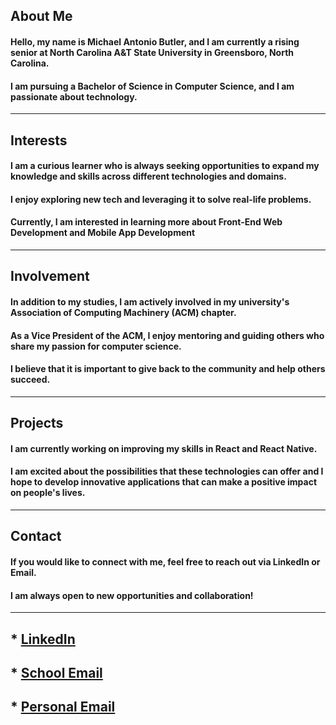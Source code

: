 ## About Me

#### Hello, my name is Michael Antonio Butler, and I am currently a rising senior at North Carolina A&T State University in Greensboro, North Carolina.
#### I am pursuing a Bachelor of Science in Computer Science, and I am passionate about technology.

----
## Interests

#### I am a curious learner who is always seeking opportunities to expand my knowledge and skills across different technologies and domains. 
#### I enjoy exploring new tech and leveraging it to solve real-life problems. 
#### Currently, I am interested in learning more about Front-End Web Development and Mobile App Development

----
## Involvement

#### In addition to my studies, I am actively involved in my university's Association of Computing Machinery (ACM) chapter.
#### As a Vice President of the ACM, I enjoy mentoring and guiding others who share my passion for computer science. 
#### I believe that it is important to give back to the community and help others succeed.

----
## Projects

#### I am currently working on improving my skills in React and React Native. 
#### I am excited about the possibilities that these technologies can offer and I hope to develop innovative applications that can make a positive impact on people's lives.

----
## Contact

#### If you would like to connect with me, feel free to reach out via LinkedIn or Email.
#### I am always open to new opportunities and collaboration!

----
## * [LinkedIn](https://www.linkedin.com/in/mbutle3/)
## * [School Email](Mabutler@aggies.ncat.edu)
## * [Personal Email](Mbutle3@gmail.com)
